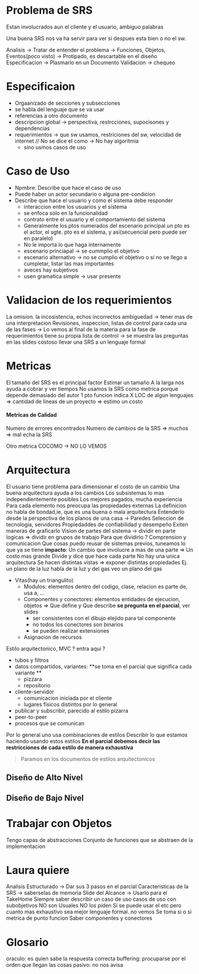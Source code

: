 
# Problema de SRS

Estan involucrados aun el cliente y el usuario, ambiguo palabras

Una buena SRS nos va ha servir para ver si despues esta bien o no el sw.

Analisis -> Tratar de entender el problema -> Funciones, Objetos, Eventos(poco visto)
         -> Protipado, es descartable en el diseño
Especificacion -> Plasmarlo en un Documento
Validacion -> chequeo

# Especificaion

+ Orgaanizado de secciones y subsecciones
+ se habla del lenguaje que se va usar
+ referencias a otro documento
+ descripcion global -> perspectiva, restrcciones, supocisones y dependencias
+ requerimientos -> que sw usamos, restriciones del sw, velocidad de internet // No se dice el como -> No hay algoritmia
   - sino usmos casos de uso

# Caso de Uso
+ Npmbre: Describe que hace el caso de uso
+ Puede haber un actor secundario o alguna pre-condicion
+ Describe que hace el usuario y como el sistema debe responder
  - interaccion entre los usuarios y el sistema
  - se enfoca solo en la funcionalidad
  - contrato entre el usuario y el comportamiento del sistema
  - Generalmente los ptos numerados del escenario principal un pto es el actor, el sgte. pto es el sistema, y asi(secuencial pero puede ser en paralelo)
  - No le importa lo que haga internamente
  - escenario princiapal -> se cummplio el objetivo
  - escenario alternativo -> no se cumplio el objetivo o si no se llego a cumpletar, listar las mas importantes
  - aveces hay subjetivos
  - usen gramatica simple -> usar presente

# Validacion de los requerimientos

La omision. la incosistencia, echos incorrectos
ambiguedad -> tener mas de una interpretacion
Revisiones, inspeccion, listas de control para cada una de las fases -> Lo vemos al final de la materia
para la fase de requerimientos tiene su propia lista de control -> se muestra las preguntas en las slides
costoso llevar una SRS a un lenguaje formal

# Metricas

El tamaño del SRS es el principal factor
Estimar un tamaño
A la larga nos ayuda a cobrar y ver tiempos
No usamos la SRS como metrica porque depende demasiado del autor
1 pto funcion indica X LOC de algun lenguajes => cantidad de lineas de un proyecto => estimo un costo

#### Metricas de Calidad

Numero de errores encontrados
Numero de cambios de la SRS => muchos => mal echa la SRS

Otro metrica COCOMO -> NO LO VEMOS

# Arquitectura

El usuario tiene problema para dimensionar el costo de un cambio
Una buena arquitectura ayuda a los cambios
Los subsistemas lo mas independientemente posibles
Los mejores pagados, mucha experiencia
Para cada elemento nos preocupa las propiedades externas
La definicion no habla de bondad,ie, que es una buena o mala arquitectura
Entenderlo desde la perspectiva de los planos de una casa -> Paredes
Seleccion de tecnologia, servidores
Propiedaddes de confiabilidad y desempeño
Exiten maneras de graficarlo
Vision de partes del sistema -> dividir en parte logicas => dividir en grupos de trabajo
Para que dividirlo ? Comprension y comunicacion
Que cosas puedo reusar de sistemas previos, tuneamos lo que ya se tiene
**impacto**: Un cambio que involucre a mas de una parte => Un costo mas grande
Divide y dice que hace cada parte
No hay una unica arquitectura
Se hacen distintas vistas => exponer distintas propiedades Ej. un plano de la luz habla de la luz y del gas veo un plano del gas
+ Vitas(hay un triangulito)
  - Modulos: elementos dentro del codigo, clase, relacion es parte de, usa a, ...
  - Componentes y conectores: elementos entidades de ejecucion, objetos => Que define y Que describe **se pregunta en el parcial**, ver slides
    * ser consistentes con el dibujo elejido para tal componente
    * no todos los conectores son binarios
    * se pueden realizar extensiones
  - Asignacion de recursos

Estilo arquitectonico, MVC ? entra aqui ?
  + tubos y filtros
  + datos compartidos, variantes: **se toma en el parcial que significa cada variante **
    - pizzara
    - repositorio
  + cliente-servidor
    - comunicacion iniciada por el cliente
    - lugares fisicos distintos por lo general
  + publicar y subscribir, parecido al estilo pizarra
  + peer-to-peer
  + procesos que se comunican

Por lo general uno usa combinaciones de estilos
Describir lo que estamos haciendo usando estos estilos
**En el parcial debemos decir las restricciones de cada estilo de manera exhaustiva**

> Paramos en los documentos de estilos arquitectonicos

## Diseño de Alto Nivel
## Diseño de Bajo Nivel

# Trabajar con Objetos

Tengo capas de abstracciones
Conjunto de funciones que se abstraen de la implementacion

# Laura quiere

Analisis Estructurado -> Dar sus 3 pasos en el parcial
Caracteristicas de la SRS -> saberselas de memoria
Slide del Alcance -> Usarlo para el TakeHome
Siempre saber describir un caso de uso
casos de uso con subobjetivos NO son Usuales NO los piden
Si se puede usar el etc pero cuanto mas exhaustivo sea mejor
lenguaje formal. no vemos
Se toma si o si metrica de punto funcion
Saber componentes y conectores

# Glosario

oraculo: es quien sabe la respuesta correcta
buffering: procuparse por el orden que llegan las cosas
pasivo: no nos avisa
